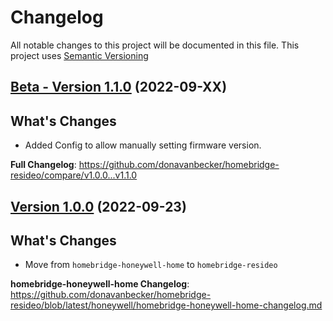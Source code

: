 # Changelog

All notable changes to this project will be documented in this file. This project uses [Semantic Versioning](https://semver.org/)

## [Beta - Version 1.1.0](https://github.com/donavanbecker/homebridge-resideo/releases/tag/v1.1.0) (2022-09-XX)

## What's Changes
- Added Config to allow manually setting firmware version.

**Full Changelog**: https://github.com/donavanbecker/homebridge-resideo/compare/v1.0.0...v1.1.0

## [Version 1.0.0](https://github.com/donavanbecker/homebridge-resideo/releases/tag/v1.0.0) (2022-09-23)

## What's Changes
- Move from `homebridge-honeywell-home` to `homebridge-resideo`

**homebridge-honeywell-home Changelog**: https://github.com/donavanbecker/homebridge-resideo/blob/latest/honeywell/homebridge-honeywell-home-changelog.md